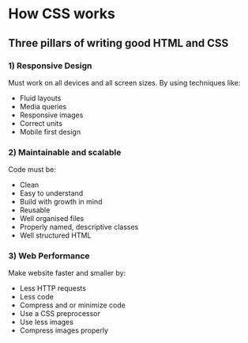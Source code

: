 # How CSS works

## Three pillars of writing good HTML and CSS

### 1) Responsive Design
Must work on all devices and all screen sizes. By using techniques like:
- Fluid layouts
- Media queries
- Responsive images
- Correct units
- Mobile first design

### 2) Maintainable and scalable
Code must be:
- Clean
- Easy to understand
- Build with growth in mind
- Reusable
- Well organised files
- Properly named, descriptive classes
- Well structured HTML

### 3) Web Performance
Make website faster and smaller by:
- Less HTTP requests
- Less code
- Compress and or minimize code
- Use a CSS preprocessor
- Use less images
- Compress images properly